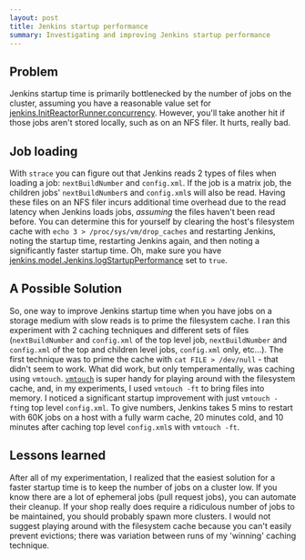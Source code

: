 ```yaml
---
layout: post
title: Jenkins startup performance
summary: Investigating and improving Jenkins startup performance
---
```

## Problem
Jenkins startup time is primarily bottlenecked by the number of jobs on the cluster, assuming you have a reasonable value set for [jenkins.InitReactorRunner.concurrency](https://wiki.jenkins-ci.org/display/JENKINS/Features+controlled+by+system+properties). However, you'll take another hit if those jobs aren't stored locally, such as on an NFS filer. It hurts, really bad.

## Job loading
With `strace` you can figure out that Jenkins reads 2 types of files when loading a job: `nextBuildNumber` and `config.xml`. If the job is a matrix job, the children jobs' `nextBuildNumber`s and `config.xml`s will also be read. Having these files on an NFS filer incurs additional time overhead due to the read latency when Jenkins loads jobs, _assuming_ the files haven't been read before. You can determine this for yourself by clearing the host's filesystem cache with `echo 3 > /proc/sys/vm/drop_caches` and restarting Jenkins, noting the startup time, restarting Jenkins again, and then noting a significantly faster startup time. Oh, make sure you have [jenkins.model.Jenkins.logStartupPerformance](https://wiki.jenkins-ci.org/display/JENKINS/Features+controlled+by+system+properties) set to `true`.

## A Possible Solution
So, one way to improve Jenkins startup time when you have jobs on a storage medium with slow reads is to prime the filesystem cache. I ran this experiment with 2 caching techniques and different sets of files (`nextBuildNumber` and `config.xml` of the top level job, `nextBuildNumber` and `config.xml` of the top and children level jobs, `config.xml` only, etc...). The first technique was to prime the cache with `cat FILE > /dev/null` - that didn't seem to work. What did work, but only temperamentally, was caching using `vmtouch`. [`vmtouch`](https://hoytech.com/vmtouch/) is super handy for playing around with the filesystem cache, and, in my experiments, I used `vmtouch -ft` to bring files into memory. I noticed a significant startup improvement with just `vmtouch -ft`ing top level `config.xml`. To give numbers, Jenkins takes 5 mins to restart with 60K jobs on a host with a fully warm cache, 20 minutes cold, and 10 minutes after caching top level `config.xml`s with `vmtouch -ft`.

## Lessons learned
After all of my experimentation, I realized that the easiest solution for a faster startup time is to keep the number of jobs on a cluster low. If you know there are a lot of ephemeral jobs (pull request jobs), you can automate their cleanup. If your shop really does require a ridiculous number of jobs to be maintained, you should probably spawn more clusters. I would not suggest playing around with the filesystem cache because you can't easily prevent evictions; there was variation between runs of my 'winning' caching technique.
